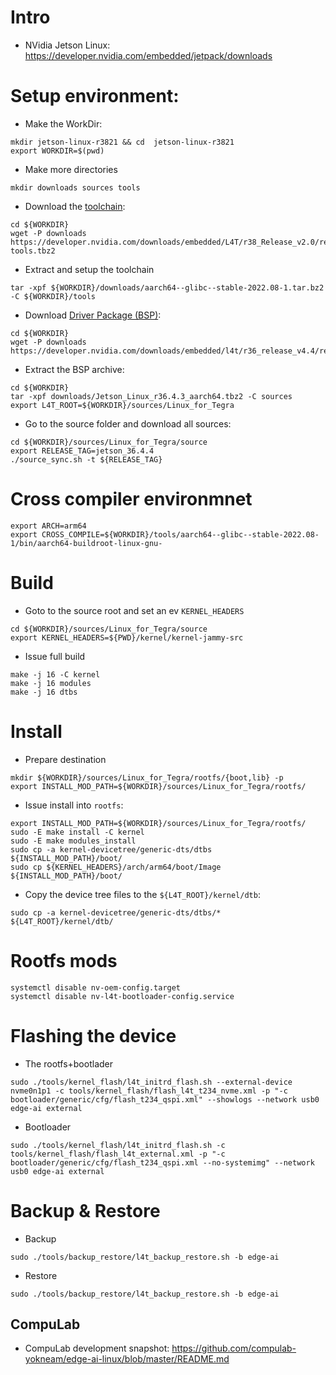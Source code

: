 # Intro

* NVidia Jetson Linux: https://developer.nvidia.com/embedded/jetpack/downloads

# Setup environment:
* Make the WorkDir:
```
mkdir jetson-linux-r3821 && cd  jetson-linux-r3821
export WORKDIR=$(pwd)
```
* Make more directories
```
mkdir downloads sources tools
```
* Download the [toolchain](https://developer.nvidia.com/downloads/embedded/L4T/r38_Release_v2.0/release/x-tools.tbz2):
```
cd ${WORKDIR}
wget -P downloads https://developer.nvidia.com/downloads/embedded/L4T/r38_Release_v2.0/release/x-tools.tbz2
```
* Extract and setup the toolchain
```
tar -xpf ${WORKDIR}/downloads/aarch64--glibc--stable-2022.08-1.tar.bz2 -C ${WORKDIR}/tools
```
* Download [Driver Package (BSP)](https://developer.nvidia.com/downloads/embedded/L4T/r38_Release_v2.1/release/Jetson_Linux_R38.2.1_aarch64.tbz2):
```
cd ${WORKDIR}
wget -P downloads https://developer.nvidia.com/downloads/embedded/l4t/r36_release_v4.4/release/Jetson_Linux_r36.4.4_aarch64.tbz2
```
* Extract the BSP archive:
```
cd ${WORKDIR}
tar -xpf downloads/Jetson_Linux_r36.4.3_aarch64.tbz2 -C sources
export L4T_ROOT=${WORKDIR}/sources/Linux_for_Tegra
```
* Go to the source folder and download all sources:
```
cd ${WORKDIR}/sources/Linux_for_Tegra/source
export RELEASE_TAG=jetson_36.4.4
./source_sync.sh -t ${RELEASE_TAG}
```
# Cross compiler environmnet
```
export ARCH=arm64
export CROSS_COMPILE=${WORKDIR}/tools/aarch64--glibc--stable-2022.08-1/bin/aarch64-buildroot-linux-gnu-
```
# Build
* Goto to the source root and set an ev `KERNEL_HEADERS`
```
cd ${WORKDIR}/sources/Linux_for_Tegra/source
export KERNEL_HEADERS=${PWD}/kernel/kernel-jammy-src
```

* Issue full build
```
make -j 16 -C kernel
make -j 16 modules
make -j 16 dtbs
```
# Install

* Prepare destination
```
mkdir ${WORKDIR}/sources/Linux_for_Tegra/rootfs/{boot,lib} -p
export INSTALL_MOD_PATH=${WORKDIR}/sources/Linux_for_Tegra/rootfs/
```

* Issue install into ``rootfs``:
```
export INSTALL_MOD_PATH=${WORKDIR}/sources/Linux_for_Tegra/rootfs/
sudo -E make install -C kernel
sudo -E make modules_install
sudo cp -a kernel-devicetree/generic-dts/dtbs ${INSTALL_MOD_PATH}/boot/
sudo cp ${KERNEL_HEADERS}/arch/arm64/boot/Image ${INSTALL_MOD_PATH}/boot/
```

* Copy the device tree files to the ``${L4T_ROOT}/kernel/dtb``:
```
sudo cp -a kernel-devicetree/generic-dts/dtbs/* ${L4T_ROOT}/kernel/dtb/
```

# Rootfs mods
```
systemctl disable nv-oem-config.target
systemctl disable nv-l4t-bootloader-config.service
```

# Flashing the device
* The rootfs+bootlader
```
sudo ./tools/kernel_flash/l4t_initrd_flash.sh --external-device nvme0n1p1 -c tools/kernel_flash/flash_l4t_t234_nvme.xml -p "-c bootloader/generic/cfg/flash_t234_qspi.xml" --showlogs --network usb0 edge-ai external
```
* Bootloader
```
sudo ./tools/kernel_flash/l4t_initrd_flash.sh -c tools/kernel_flash/flash_l4t_external.xml -p "-c bootloader/generic/cfg/flash_t234_qspi.xml --no-systemimg" --network usb0 edge-ai external
```

# Backup & Restore
* Backup
```
sudo ./tools/backup_restore/l4t_backup_restore.sh -b edge-ai
```
* Restore
```
sudo ./tools/backup_restore/l4t_backup_restore.sh -b edge-ai
```

## CompuLab
* CompuLab development snapshot: https://github.com/compulab-yokneam/edge-ai-linux/blob/master/README.md
